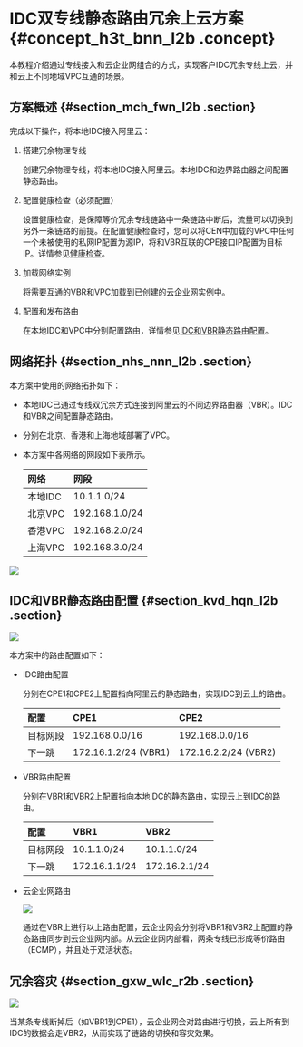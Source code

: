 # IDC双专线静态路由冗余上云方案 {#concept_h3t_bnn_l2b .concept}

本教程介绍通过专线接入和云企业网组合的方式，实现客户IDC冗余专线上云，并和云上不同地域VPC互通的场景。

## 方案概述 {#section_mch_fwn_l2b .section}

完成以下操作，将本地IDC接入阿里云：

1.  搭建冗余物理专线

    创建冗余物理专线，将本地IDC接入阿里云。本地IDC和边界路由器之间配置静态路由。

2.  配置健康检查（必须配置）

    设置健康检查，是保障等价冗余专线链路中一条链路中断后，流量可以切换到另外一条链路的前提。在配置健康检查时，您可以将CEN中加载的VPC中任何一个未被使用的私网IP配置为源IP，将和VBR互联的CPE接口IP配置为目标IP。详情参见[健康检查](../../../../intl.zh-CN/用户指南/健康检查.md#)。

3.  加载网络实例

    将需要互通的VBR和VPC加载到已创建的云企业网实例中。

4.  配置和发布路由

    在本地IDC和VPC中分别配置路由，详情参见[IDC和VBR静态路由配置](#section_kvd_hqn_l2b)。


## 网络拓扑 {#section_nhs_nnn_l2b .section}

本方案中使用的网络拓扑如下：

-   本地IDC已通过专线双冗余方式连接到阿里云的不同边界路由器（VBR）。IDC和VBR之间配置静态路由。
-   分别在北京、香港和上海地域部署了VPC。
-   本方案中各网络的网段如下表所示。

    |网络|网段|
    |:-|:-|
    |本地IDC|10.1.1.0/24|
    |北京VPC|192.168.1.0/24|
    |香港VPC|192.168.2.0/24|
    |上海VPC|192.168.3.0/24|


![](http://static-aliyun-doc.oss-cn-hangzhou.aliyuncs.com/assets/img/17033/15565157508693_zh-CN.png)

## IDC和VBR静态路由配置 {#section_kvd_hqn_l2b .section}

![](http://static-aliyun-doc.oss-cn-hangzhou.aliyuncs.com/assets/img/17033/15565157508694_zh-CN.png)

本方案中的路由配置如下：

-   IDC路由配置

    分别在CPE1和CPE2上配置指向阿里云的静态路由，实现IDC到云上的路由。

    |配置|CPE1|CPE2|
    |:-|:---|:---|
    |目标网段|192.168.0.0/16|192.168.0.0/16|
    |下一跳|172.16.1.2/24 \(VBR1\)|172.16.2.2/24 \(VBR2\)|

-   VBR路由配置

    分别在VBR1和VBR2上配置指向本地IDC的静态路由，实现云上到IDC的路由。

    |配置|VBR1|VBR2|
    |:-|:---|:---|
    |目标网段|10.1.1.0/24|10.1.1.0/24|
    |下一跳|172.16.1.1/24|172.16.2.1/24|

-   云企业网路由

    ![](http://static-aliyun-doc.oss-cn-hangzhou.aliyuncs.com/assets/img/17033/15565157508695_zh-CN.png)

    通过在VBR上进行以上路由配置，云企业网会分别将VBR1和VBR2上配置的静态路由同步到云企业网内部。从云企业网内部看，两条专线已形成等价路由（ECMP），并且处于双活状态。


## 冗余容灾 {#section_gxw_wlc_r2b .section}

![](http://static-aliyun-doc.oss-cn-hangzhou.aliyuncs.com/assets/img/17033/15565157508696_zh-CN.png)

当某条专线断掉后（如VBR1到CPE1），云企业网会对路由进行切换，云上所有到IDC的数据会走VBR2，从而实现了链路的切换和容灾效果。

